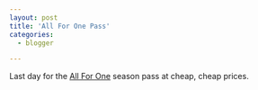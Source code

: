 ```yaml
---
layout: post
title: 'All For One Pass'
categories:
  - blogger

---
```


Last day for the <a href="http://www.allforonepass.com/index.html?resort=killington">All For One</a> season pass at cheap, cheap prices.
